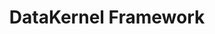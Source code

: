 ---
layout: default
title: DataKernel Framework
nav-menu: home
description: Java components for building extremely fast and scalable applications with asynchronous I/O.
keywords:  java,java for beginners,spring alternative,netty alternative,jetty alternative,nodejs alternative,guice alternative,asynchronous,eventloop,java nio,embedded http,java http server,java http client,java dns client,high load,streams,serializers,http,olap
---